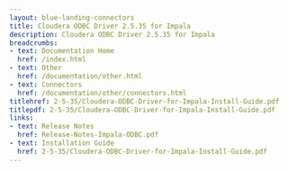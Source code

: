 ```yaml
---
layout: blue-landing-connectors
title: Cloudera ODBC Driver 2.5.35 for Impala
description: Cloudera ODBC Driver 2.5.35 for Impala
breadcrumbs:
- text: Documentation Home
  href: /index.html
- text: Other
  href: /documentation/other.html
- text: Connectors
  href: /documentation/other/connectors.html
titlehref: 2-5-35/Cloudera-ODBC-Driver-for-Impala-Install-Guide.pdf
titlepdf: 2-5-35/Cloudera-ODBC-Driver-for-Impala-Install-Guide.pdf
links:
- text: Release Notes
  href: Release-Notes-Impala-ODBC.pdf
- text: Installation Guide
  href: 2-5-35/Cloudera-ODBC-Driver-for-Impala-Install-Guide.pdf
---
```

